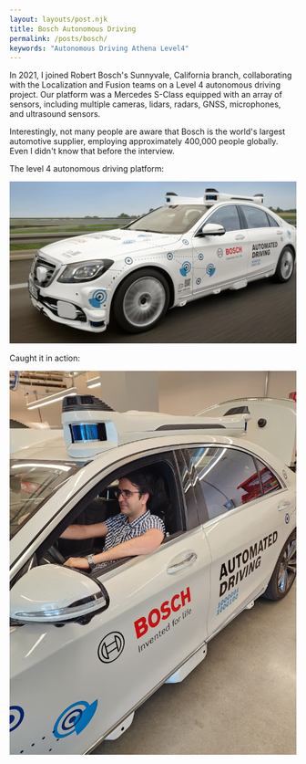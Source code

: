 ```yaml
---
layout: layouts/post.njk
title: Bosch Autonomous Driving
permalink: /posts/bosch/
keywords: "Autonomous Driving Athena Level4"
---
```


In 2021, I joined Robert Bosch's Sunnyvale, California branch, collaborating with the Localization and Fusion teams on a Level 4 autonomous driving project. Our platform was a Mercedes S-Class equipped with an array of sensors, including multiple cameras, lidars, radars, GNSS, microphones, and ultrasound sensors. 

Interestingly, not many people are aware that Bosch is the world's largest automotive supplier, employing approximately 400,000 people globally. Even I didn't know that before the interview.



The level 4 autonomous driving platform:

![](image1.png)

Caught it in action:

![](image.png)
